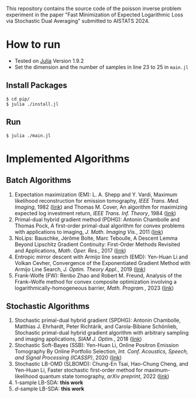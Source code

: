 This repository contains the source code of the poisson inverse problem experiment in the paper "Fast Minimization of Expected Logarithmic Loss via Stochastic Dual Averaging" submitted to AISTATS 2024.

# How to run
- Tested on [Julia](https://julialang.org) Version 1.9.2
- Set the dimension and the number of samples in line 23 to 25 in `main.jl`
## Install Packages
```
$ cd pip/
$ julia ./install.jl
```
## Run
```
$ julia ./main.jl
```

# Implemented Algorithms
## Batch Algorithms
 1. Expectation maximization (EM): L. A. Shepp and Y. Vardi, Maximum likelihood reconstruction for emission tomography, *IEEE Trans. Med. Imaging*, 1982 ([link](https://ieeexplore.ieee.org/abstract/document/4307558?casa_token=buwWKAGzPQoAAAAA:O6IqktAyIfScoGkC0Q0jYXQZsJUNCnXg1jkZHQ6WwoduwPjI2EwIU1ef2WiuesmSYc4qhJYsVg)) and Thomas M. Cover, An algorithm for maximizing expected log investment return, *IEEE Trans. Inf. Theory*, 1984 ([link](https://ieeexplore.ieee.org/abstract/document/1056869?casa_token=y0cA70bABs0AAAAA:zpsP7RfwrwwlhCno5liSw3OU1Fha6yFDdJk9UDvLCSAMnC0teguSlZx31ILbUc1SoVk0bep2yw))
2. Primal-dual hybrid gradient method (PDHG): Antonin Chambolle and Thomas Pock, A first-order primal-dual algorithm for convex problems with applications to imaging, *J. Math. Imaging Vis.*, 2011 ([link](https://link.springer.com/article/10.1007/s10851-010-0251-1))
3. NoLips: Bauschke, Jérôme Bolte, Marc Teboulle, A Descent Lemma Beyond Lipschitz Gradient Continuity: First-Order Methods Revisited and Applications, *Math. Oper. Res.*, 2017 ([link](https://pubsonline.informs.org/doi/abs/10.1287/moor.2016.0817))
4. Entropic mirror descent with Armijo line search (EMD): Yen-Huan Li and Volkan Cevher, Convergence of the Exponentiated Gradient Method with Armijo Line Search, *J. Optim. Theory Appl.*, 2019 ([link](https://link.springer.com/article/10.1007/s10957-018-1428-9))
5. Frank-Wolfe (FW): Renbo Zhao and Robert M. Freund, Analysis of the Frank–Wolfe method for convex composite optimization involving a logarithmically-homogeneous barrier, *Math. Program.*, 2023 ([link](https://link.springer.com/article/10.1007/s10107-022-01820-9)) 
## Stochastic Algorithms
1. Stochastic primal-dual hybrid gradient (SPDHG): Antonin Chambolle, Matthias J. Ehrhardt, Peter Richtárik, and Carola-Bibiane Schönlieb, Stochastic primal-dual hybrid gradient algorithm with arbitrary sampling and imaging applications, *SIAM J. Optim.*, 2018 ([link](https://epubs.siam.org/doi/abs/10.1137/17M1134834))
2. Stochastic Soft-Bayes (SSB): Yen-Huan Li, Online Positron Emission Tomography By Online Portfolio Selection, *Int. Conf. Acoustics, Speech, and Signal Processing (ICASSP)*, 2020 ([link](https://ieeexplore.ieee.org/abstract/document/9053230))
3. Stochastic LB-OMD (SLBOMD): Chung-En Tsai, Hao-Chung Cheng, and Yen-Huan Li, Faster stochastic first-order method for maximum-likelihood quantum state tomography, *arXiv preprint*, 2022 ([link](https://arxiv.org/abs/2211.12880))
4. 1-sample LB-SDA: **this work**
5. $d$-sample LB-SDA: **this work**